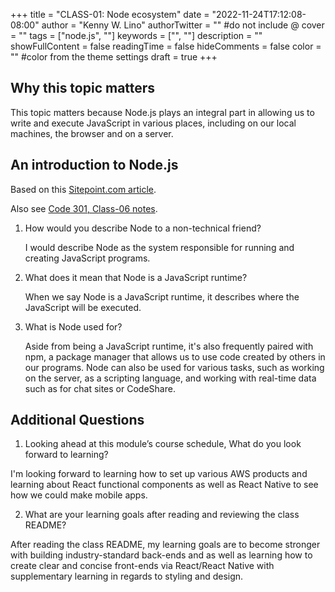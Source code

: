 +++
title = "CLASS-01: Node ecosystem"
date = "2022-11-24T17:12:08-08:00"
author = "Kenny W. Lino"
authorTwitter = "" #do not include @
cover = ""
tags = ["node.js", ""]
keywords = ["", ""]
description = ""
showFullContent = false
readingTime = false
hideComments = false
color = "" #color from the theme settings
draft = true
+++

## Why this topic matters

This topic matters because Node.js plays an integral part in allowing us to write and execute JavaScript in various places, including on our local machines, the browser and on a server.

## An introduction to Node.js

Based on this [Sitepoint.com article](https://www.sitepoint.com/an-introduction-to-node-js/).

Also see [Code 301, Class-06 notes](../code-301/class-06.md).

1. How would you describe Node to a non-technical friend?

    I would describe Node as the system responsible for running and creating JavaScript programs.

2. What does it mean that Node is a JavaScript runtime?

    When we say Node is a JavaScript runtime, it describes where the JavaScript will be executed.

3. What is Node used for?

    Aside from being a JavaScript runtime, it's also frequently paired with npm, a package manager that allows us to use code created by others in our programs. Node can also be used for various tasks, such as working on the server, as a scripting language, and working with real-time data such as for chat sites or CodeShare.

## Additional Questions

1. Looking ahead at this module’s course schedule, What do you look forward to learning?

I'm looking forward to learning how to set up various AWS products and learning about React functional components as well as React Native to see how we could make mobile apps.

2. What are your learning goals after reading and reviewing the class README?

After reading the class README, my learning goals are to become stronger with building industry-standard back-ends and as well as learning how to create clear and concise front-ends via React/React Native with supplementary learning in regards to styling and design.